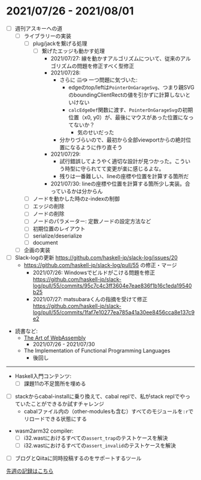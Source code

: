 # 2021/07/26 - 2021/08/01

- [ ] 週刊アスキーへの道
    - [ ] ライブラリーの実装
        - [ ] plug/jackを繋げる処理
            - [ ] 繋げたエッジも動かす処理
                - 2021/07/27: 線を動かすアルゴリズムについて、従来のアルゴリズムの問題を修正すべく型修正
                - 2021/07/28:
                    - さらに ~~二つ~~ 一つ問題に気づいた:
                        - edgeのtop/leftは`PointerOnGarageSvg`、つまり親SVGのboundingClientRectの値を引かずに計算しないといけない
                        - `calcEdgeDef`関数に渡す、`PointerOnGarageSvg`の初期位置（x0, y0）が、最後にマウスがあった位置になってないか？
                            - 気のせいだった
                    - 分かりづらいので、最初から全部viewportからの絶対位置になるように作り直そう
                - 2021/07/29:
                    - 試行錯誤してようやく適切な設計が見つかった。こういう時型に守られてて変更が楽に感じるよな。
                    - 残りは一番難しい、lineの座標や位置を計算する箇所だ
                - 2021/07/30: lineの座標や位置を計算する箇所少し実装。合っているかは分からん
        - [ ] ノードを動かした時のz-indexの制御
        - [ ] エッジの削除
        - [ ] ノードの削除
        - [ ] ノードのパラメーター: 定数ノードの設定方法など
        - [ ] 初期位置のレイアウト
        - [ ] serialize/deserialize
        - [ ] document
    - [ ] 企画の実装
- [ ] Slack-logの更新 <https://github.com/haskell-jp/slack-log/issues/20>
    - <https://github.com/haskell-jp/slack-log/pull/55> の修正・マージ
        - 2021/07/26: Windowsでビルドがこける問題を修正 <https://github.com/haskell-jp/slack-log/pull/55/commits/95c7c4c3ff3604e7eae836f1b16c1eda19540b25>
        - 2021/07/27: matsubaraくんの指摘を受けて修正 <https://github.com/haskell-jp/slack-log/pull/55/commits/1faf7e10277ea785a41a30ee8456cca8e137c9e2>
- 読書など:
    - [The Art of WebAssembly](https://nostarch.com/art-webassembly)
        - 2021/07/26 - 2021/07/30
    - The Implementation of Functional Programming Languages
        - 後回し

------

- Haskell入門コンテンツ:
    - [ ] 課題11の不足箇所を埋める
- [ ] stackからcabal-installに乗り換えて、cabal replで、私がstack replでやっていたことができるか試すチャレンジ
    - cabalファイル内の（other-modulesも含む）すべてのモジュールを`:r`でリロードできる状態にする
- wasm2arm32 compiler:
    - [ ] i32.wastにおけるすべての`assert_trap`のテストケースを解決
    - [ ] i32.wastにおけるすべての`assert_invalid`のテストケースを解決
- [ ] ブログとQiitaに同時投稿するのをサポートするツール

[先週の記録はこちら](https://github.com/igrep/daily-commits/blob/ec1b7d8559f0a688282c6d3670dd6793ee3b38f8/yesterday.md)
